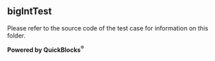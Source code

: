 ## bigIntTest

Please refer to the source code of the test case for information on this folder.

**Powered by QuickBlocks<sup>&reg;</sup>**

